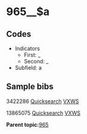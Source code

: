 # 965\_\_$a

## Codes

-   Indicators
    -   First: \_
    -   Second: \_
-   Subfield: a

## Sample bibs

3422286 [Quicksearch](https://search.library.yale.edu/catalog/3422286) [VXWS](http://prodorbis.library.yale.edu:7014/vxws/GetHoldingsService?bibId=3422286)

13865075 [Quicksearch](https://search.library.yale.edu/catalog/13865075) [VXWS](http://prodorbis.library.yale.edu:7014/vxws/GetHoldingsService?bibId=13865075)

**Parent topic:**[965](../../tags/965/965.md)

